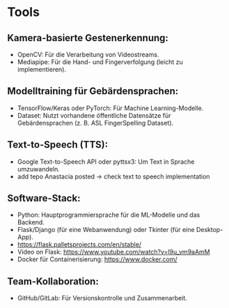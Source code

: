 # Tools

## Kamera-basierte Gestenerkennung:
- OpenCV: Für die Verarbeitung von Videostreams.
- Mediapipe: Für die Hand- und Fingerverfolgung (leicht zu implementieren).

## Modelltraining für Gebärdensprachen:
- TensorFlow/Keras oder PyTorch: Für Machine Learning-Modelle.
- Dataset: Nutzt vorhandene öffentliche Datensätze für Gebärdensprachen (z. B. ASL FingerSpelling Dataset).

## Text-to-Speech (TTS):
- Google Text-to-Speech API oder pyttsx3: Um Text in Sprache umzuwandeln.
- add tepo Anastacia posted -> check text to speech implementation

## Software-Stack:
- Python: Hauptprogrammiersprache für die ML-Modelle und das Backend.
- Flask/Django (für eine Webanwendung) oder Tkinter (für eine Desktop-App).
- https://flask.palletsprojects.com/en/stable/
- Video on Flask: https://www.youtube.com/watch?v=l9u_vm9aAmM
- Docker für Containerisierung: https://www.docker.com/

## Team-Kollaboration:
- GitHub/GitLab: Für Versionskontrolle und Zusammenarbeit.
